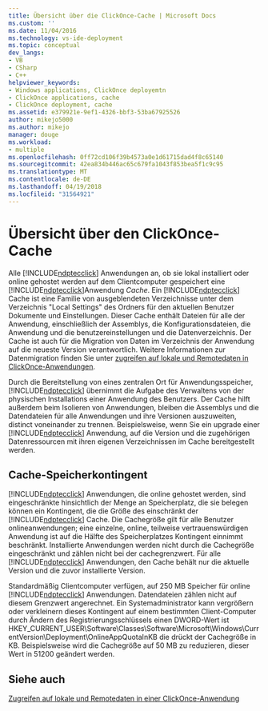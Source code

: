 ```yaml
---
title: Übersicht über die ClickOnce-Cache | Microsoft Docs
ms.custom: ''
ms.date: 11/04/2016
ms.technology: vs-ide-deployment
ms.topic: conceptual
dev_langs:
- VB
- CSharp
- C++
helpviewer_keywords:
- Windows applications, ClickOnce deployemtn
- ClickOnce applications, cache
- ClickOnce deployment, cache
ms.assetid: e379921e-9ef1-4326-bbf3-53ba67925526
author: mikejo5000
ms.author: mikejo
manager: douge
ms.workload:
- multiple
ms.openlocfilehash: 0ff72cd106f39b4573a0e1d61715dad4f8c65140
ms.sourcegitcommit: 42ea834b446ac65c679fa1043f853bea5f1c9c95
ms.translationtype: MT
ms.contentlocale: de-DE
ms.lasthandoff: 04/19/2018
ms.locfileid: "31564921"
---
```

# <a name="clickonce-cache-overview"></a>Übersicht über den ClickOnce-Cache
Alle [!INCLUDE[ndptecclick](../deployment/includes/ndptecclick_md.md)] Anwendungen an, ob sie lokal installiert oder online gehostet werden auf dem Clientcomputer gespeichert eine [!INCLUDE[ndptecclick](../deployment/includes/ndptecclick_md.md)]Anwendung *Cache*. Ein [!INCLUDE[ndptecclick](../deployment/includes/ndptecclick_md.md)] Cache ist eine Familie von ausgeblendeten Verzeichnisse unter dem Verzeichnis "Local Settings" des Ordners für den aktuellen Benutzer Dokumente und Einstellungen. Dieser Cache enthält Dateien für alle der Anwendung, einschließlich der Assemblys, die Konfigurationsdateien, die Anwendung und die benutzereinstellungen und die Datenverzeichnis. Der Cache ist auch für die Migration von Daten im Verzeichnis der Anwendung auf die neueste Version verantwortlich. Weitere Informationen zur Datenmigration finden Sie unter [zugreifen auf lokale und Remotedaten in ClickOnce-Anwendungen](../deployment/accessing-local-and-remote-data-in-clickonce-applications.md).  
  
 Durch die Bereitstellung von eines zentralen Ort für Anwendungsspeicher, [!INCLUDE[ndptecclick](../deployment/includes/ndptecclick_md.md)] übernimmt die Aufgabe des Verwaltens von der physischen Installations einer Anwendung des Benutzers. Der Cache hilft außerdem beim Isolieren von Anwendungen, bleiben die Assemblys und die Datendateien für alle Anwendungen und ihre Versionen auszuweiten, distinct voneinander zu trennen. Beispielsweise, wenn Sie ein upgrade einer [!INCLUDE[ndptecclick](../deployment/includes/ndptecclick_md.md)] Anwendung, auf die Version und die zugehörigen Datenressourcen mit ihren eigenen Verzeichnissen im Cache bereitgestellt werden.  
  
## <a name="cache-storage-quota"></a>Cache-Speicherkontingent  
 [!INCLUDE[ndptecclick](../deployment/includes/ndptecclick_md.md)] Anwendungen, die online gehostet werden, sind eingeschränkte hinsichtlich der Menge an Speicherplatz, die sie belegen können ein Kontingent, die die Größe des einschränkt der [!INCLUDE[ndptecclick](../deployment/includes/ndptecclick_md.md)] Cache. Die Cachegröße gilt für alle Benutzer onlineanwendungen; eine einzelne, online, teilweise vertrauenswürdigen Anwendung ist auf die Hälfte des Speicherplatzes Kontingent einnimmt beschränkt. Installierte Anwendungen werden nicht durch die Cachegröße eingeschränkt und zählen nicht bei der cachegrenzwert. Für alle [!INCLUDE[ndptecclick](../deployment/includes/ndptecclick_md.md)] Anwendungen, den Cache behält nur die aktuelle Version und die zuvor installierte Version.  
  
 Standardmäßig Clientcomputer verfügen, auf 250 MB Speicher für online [!INCLUDE[ndptecclick](../deployment/includes/ndptecclick_md.md)] Anwendungen. Datendateien zählen nicht auf diesem Grenzwert angerechnet. Ein Systemadministrator kann vergrößern oder verkleinern dieses Kontingent auf einem bestimmten Client-Computer durch Ändern des Registrierungsschlüssels einen DWORD-Wert ist HKEY_CURRENT_USER\Software\Classes\Software\Microsoft\Windows\CurrentVersion\Deployment\OnlineAppQuotaInKB die drückt der Cachegröße in KB. Beispielsweise wird die Cachegröße auf 50 MB zu reduzieren, dieser Wert in 51200 geändert werden.  
  
## <a name="see-also"></a>Siehe auch  
 [Zugreifen auf lokale und Remotedaten in einer ClickOnce-Anwendung](../deployment/accessing-local-and-remote-data-in-clickonce-applications.md)